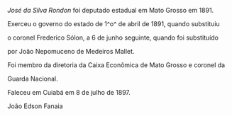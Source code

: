 

*José da Silva Rondon* foi deputado estadual em Mato Grosso em 1891.

Exerceu o governo do estado de 1^o^ de abril de 1891, quando substituiu

o coronel Frederico Sólon, a 6 de junho seguinte, quando foi substituído

por João Nepomuceno de Medeiros Mallet.



Foi membro da diretoria da Caixa Econômica de Mato Grosso e coronel da

Guarda Nacional.



Faleceu em Cuiabá em 8 de julho de 1897.



João Edson Fanaia



